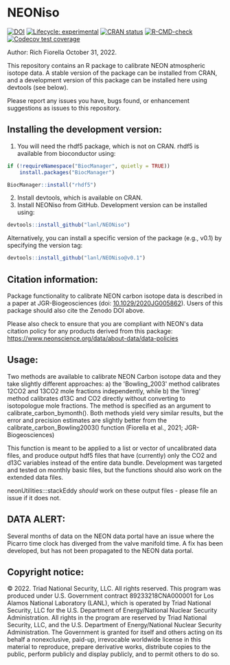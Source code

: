 # NEONiso

<!-- badges: start -->
[![DOI](https://zenodo.org/badge/188347333.svg)](https://zenodo.org/badge/latestdoi/188347333)
[![Lifecycle: experimental](https://img.shields.io/badge/lifecycle-experimental-orange.svg)](https://lifecycle.r-lib.org/articles/stages.html#experimental)
[![CRAN status](https://www.r-pkg.org/badges/version/NEONiso)](https://CRAN.R-project.org/package=NEONiso)
[![R-CMD-check](https://github.com/lanl/NEONiso/actions/workflows/R-CMD-check.yaml/badge.svg)](https://github.com/lanl/NEONiso/actions/workflows/R-CMD-check.yaml)
[![Codecov test coverage](https://codecov.io/gh/lanl/NEONiso/branch/main/graph/badge.svg)](https://app.codecov.io/gh/lanl/NEONiso?branch=main)
<!-- badges: end -->

Author: Rich Fiorella
October 31, 2022.

This repository contains an R package to calibrate NEON atmospheric isotope data. A stable version of the package can be installed from CRAN, and a development version of this package can be installed here using devtools (see below).

Please report any issues you have, bugs found, or enhancement suggestions as issues to this repository.

## Installing the development version:
1) You will need the rhdf5 package, which is not on CRAN. rhdf5 is available from bioconductor using:
```R
if (!requireNamespace("BiocManager", quietly = TRUE))
    install.packages("BiocManager")

BiocManager::install("rhdf5")
```
2) Install devtools, which is available on CRAN.
3) Install NEONiso from GitHub. Development version can be installed using:
```R
devtools::install_github("lanl/NEONiso")
```
Alternatively, you can install a specific version of the package (e.g., v0.1)
by specifying the version tag:
```R
devtools::install_github("lanl/NEONiso@v0.1")
```

## Citation information:
Package functionality to calibrate NEON carbon isotope data is described in a paper at JGR-Biogeosciences (doi: [10.1029/2020JG005862](https://doi.org/10.1029/2020JG005862)). Users of this package should also cite the Zenodo DOI above.

Please also check to ensure that you are compliant with NEON's data citation policy for any
products derived from this package: https://www.neonscience.org/data/about-data/data-policies

## Usage:

Two methods are available to calibrate NEON Carbon isotope data and they take slightly different approaches: a) the 'Bowling_2003' method calibrates 12CO2 and 13CO2 mole fractions independently, while b) the 'linreg' method calibrates d13C and CO2 directly without converting to isotopologue mole fractions. The method is specified as an argument to calibrate_carbon_bymonth(). Both methods yield very similar results, but the error and precision estimates are slightly better from the calibrate_carbon_Bowling2003() function (Fiorella et al., 2021; JGR-Biogeosciences)

This function is meant to be applied to a list or vector of uncalibrated data files, and produce output hdf5 files that have (currently) only the CO2 and d13C variables instead of the entire data bundle. Development was targeted and tested on monthly basic files, but the functions should also work on the extended data files.

neonUtilities:::stackEddy *should* work on these output files - please file an issue if it does not.

## DATA ALERT:

Several months of data on the NEON data portal have an issue where the Picarro time clock has diverged from the valve manifold time. A fix has been developed, but has not been propagated to the NEON data portal.


## Copyright notice:

© 2022. Triad National Security, LLC. All rights reserved.
This program was produced under U.S. Government contract 89233218CNA000001 for Los Alamos
National Laboratory (LANL), which is operated by Triad National Security, LLC for the U.S.
Department of Energy/National Nuclear Security Administration. All rights in the program are
reserved by Triad National Security, LLC, and the U.S. Department of Energy/National Nuclear
Security Administration. The Government is granted for itself and others acting on its behalf a
nonexclusive, paid-up, irrevocable worldwide license in this material to reproduce, prepare
derivative works, distribute copies to the public, perform publicly and display publicly, and to permit
others to do so.
